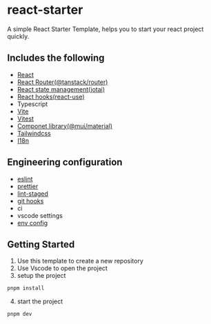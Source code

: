 # react-starter

A simple React Starter Template, helps you to start your react project quickly.

## Includes the following

- [React](https://react.dev/)
- [React Router(@tanstack/router)](https://github.com/TanStack/router)
- [React state management(jotai)](https://jotai.org/)
- [React hooks(react-use)](https://github.com/streamich/react-use)
- Typescript
- [Vite](https://vitejs.dev/guide/)
- [Vitest](https://vitest.dev/)
- [Componet library(@mui/material)](https://mui.com/)
- [Tailwindcss](https://tailwindcss.com/)
- [I18n](https://www.i18next.com/)

## Engineering configuration

- [eslint](https://eslint.org/)
- [prettier](https://prettier.io/)
- [lint-staged](https://www.npmjs.com/package/lint-staged)
- [git hooks](https://git-scm.com/book/en/v2/Customizing-Git-Git-Hooks)
- ci
- vscode settings
- [env config](https://vitejs.dev/guide/env-and-mode.html#env-files)

## Getting Started

1. Use this template to create a new repository
2. Use Vscode to open the project
3. setup the project

```bash
pnpm install
```

4. start the project

```bash
pnpm dev
```
